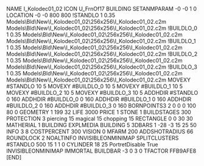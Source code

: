 NAME I_Kolodec01_02
ICON U_FrnOf17
BUILDING
SETANMPARAM -0 -0 1 0
LOCATION -0 -0 800 800
!STANDLO      1 0.35 Models\Bld\New\I_Kolodec01_02\256x256\I_Kolodec01_02.c2m Models\Bld\New\I_Kolodec01_02\256x256\I_Kolodec01_02.c2m
!BUILDLO_0    1 0.35 Models\Bld\New\I_Kolodec01_02\256x256\I_Kolodec01_02.c2m Models\Bld\New\I_Kolodec01_02\256x256\I_Kolodec01_02.c2m
!BUILDLO_1    1 0.35 Models\Bld\New\I_Kolodec01_02\256x256\I_Kolodec01_02.c2m Models\Bld\New\I_Kolodec01_02\256x256\I_Kolodec01_02.c2m
!BUILDLO_2    1 0.35 Models\Bld\New\I_Kolodec01_02\256x256\I_Kolodec01_02.c2m Models\Bld\New\I_Kolodec01_02\256x256\I_Kolodec01_02.c2m
!BUILDLO_3    1 0.35 Models\Bld\New\I_Kolodec01_02\256x256\I_Kolodec01_02.c2m Models\Bld\New\I_Kolodec01_02\256x256\I_Kolodec01_02.c2m
MOVEXY #STANDLO    10 5
MOVEXY #BUILDLO_0  10 5
MOVEXY #BUILDLO_1  10 5
MOVEXY #BUILDLO_2  10 5
MOVEXY #BUILDLO_3  10 5
ADDHDIR #STANDLO 0 160
ADDHDIR #BUILDLO_0 0 160
ADDHDIR #BUILDLO_1 0 160
ADDHDIR #BUILDLO_2 0 160
ADDHDIR #BUILDLO_3 0 160
BORNPOINTS3 2 0 0 0 100 80 0
GEOMETRY 1 199 32
LIFE     3000
PRICE 1 STONE 1
BUILDSTAGES 300
PROTECTION 3 piercing 15 magical 15 chopping 15
RECTANGLE    0 0 30 30
MATHERIAL 1 BUILDING
EXPLMEDIA BUILDING 5
3DBARS 1 -28 -3 15 25 50
INFO 3 8
COSTPERCENT 300
VISION 0
MFARM 200
ADDSHOTRADIUS 66
ROUNDLOCK 2
NOALTINFO
INVISIBLEONMINIMAP
SPLITCLUSTERS #STANDLO 500 15 1 1 0
CYLINDER 18 25
PortretDisable True
INVISIBLEONMINIMAP
IMMORTAL
BUILDBAR -3 0 3 0
TFACTOR FFB9AFE8
[END]
